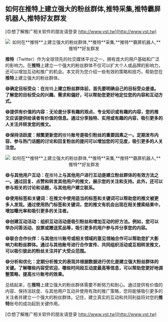 ## **如何在**推特**上建立强大的粉丝群体,**推特**采集,**推特**霸屏机器人,**推特**好友群发**

[😍想了解推广相关软件的朋友请登录 http://www.vst.tw](http://www.vst.tw)

 <center><img src="https://vst.tw/MP4/tuiguang/png/4.png" alt="如何在**推特**上建立强大的粉丝群体,**推特**采集,**推特**霸屏机器人,**推特**好友群发"></center>

**推特**（Twitter）作为全球领先的社交媒体平台之一，拥有庞大的用户基础和广泛的影响力。在**推特**上建立一个强大的粉丝群体不仅可以扩大个人或品牌的影响力，还可以增加互动和推广的机会。本文将为您介绍一些有效的策略和技巧，帮助您在**推特**上建立强大的粉丝群体。

**😄确定目标受众：在**推特**上建立粉丝群体前，首先要明确自己的目标受众是谁。了解您的目标受众的兴趣、需求和偏好，可以帮助您更好地定位您的内容和互动方式。**

**😄提供有价值的内容：无论是分享有趣的观点、专业知识或有趣的内容，您的推文应该提供给读者有价值的信息。通过分享独特、实用或有趣的内容，吸引更多的人关注并转发您的推文。**

**😄保持活跃度：频繁更新您的**推特**账号是吸引粉丝的重要因素之一。定期发布内容、参与热门话题的讨论和回复粉丝的提问可以增加您的可见度，吸引更多的人关注您。**

 <center><img src="https://vst.tw/MP4/tuiguang/png/0.png" alt="如何在**推特**上建立强大的粉丝群体,**推特**采集,**推特**霸屏机器人,**推特**好友群发"></center>

**😄与其他用户互动：在**推特**上与其他用户进行互动是建立粉丝群体的有效方法之一。通过回复、点赞和转发其他用户的推文，展示您的关注和支持。此外，还可以参与相关的讨论和话题，与其他用户建立联系。**

**😄使用标签和关键词：在推文中使用适当的标签和关键词可以帮助您的推文被更多人发现。通过使用热门标签和关键词，您的推文有机会出现在相关搜索结果中，增加曝光率和吸引更多的关注者。**

**😄创建互动活动：组织互动活动是吸引粉丝和增加互动的好方法。例如，您可以举办问答活动、投票或赠送奖品等，吸引更多的用户参与并分享您的内容。**

**😄联合合作伙伴：与其他**推特**账号或相关领域的意见领袖合作可以帮助您扩大影响力和粉丝群体。通过与其他账号进行合作宣传、共同组织活动或互相转发推文，可以吸引彼此的粉丝关注并扩大受众范围。**

**😄分析和优化：定期分析推文的表现并根据数据进行优化是建立强大粉丝群体的关键。了解哪些内容受欢迎、哪些时间段互动度最高等信息，可以帮助您更好地调整策略，提高**推特**账号的效果。**

总结起来，在**推特**上建立强大的粉丝群体需要不断努力和耐心。通过提供有价值的内容、保持活跃度、与其他用户互动并使用有效的推广策略，您将能够吸引更多的关注者并建立一个强大的粉丝群体。记住，建立真实的互动和共同利益将对您的**推特**账号的成功起到关键作用。

[😍想了解推广相关软件的朋友请登录 http://www.vst.tw](http://www.vst.tw)



